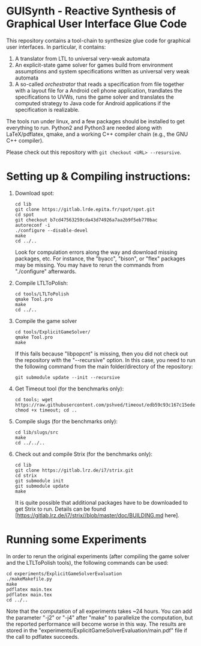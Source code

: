 GUISynth - Reactive Synthesis of Graphical User Interface Glue Code
===================================================================
This repository contains a tool-chain to synthesize glue code for graphical user interfaces. In particular, it contains:

1. A translator from LTL to universal very-weak automata
2. An explicit-state game solver for games build from environment assumptions and system specifications written as universal very weak automata
3. A so-called _orchestrator_ that reads a specification from file together with a layout file for a Android cell phone application, trandlates the specifications to UVWs, runs the game solver and translates the computed strategy to Java code for Android applications if the specification is realizable.

The tools run under linux, and a few packages should be installed to get everything to run. Python2 and Python3 are needed along with LaTeX/pdflatex, qmake, and a working C++ compiler chain (e.g., the GNU C++ compiler).

Please check out this repository with `git checkout <URL> --resursive`.


Setting up & Compiling instructions:
====================================

1. Download spot:
   ```
   cd lib
   git clone https://gitlab.lrde.epita.fr/spot/spot.git
   cd spot
   git checkout b7cd47563259cda43d74926a7aa2b9f5eb770bac
   autoreconf -i
   ./configure --disable-devel
   make
   cd ../..
   ```
    
   Look for compulation errors along the way and download missing packages, etc.
   For instance, the "byacc", "bison", or "flex" packages may be missing. You may have to rerun the commands from "./configure" afterwards.
    
2. Compile LTLToPolish:
   ```
   cd tools/LTLToPolish
   qmake Tool.pro
   make
   cd ../..
   ```
    
3. Compile the game solver
   ```
   cd tools/ExplicitGameSolver/
   qmake Tool.pro
   make
   ```
    
   If this fails because "libpopcnt" is missing, then you did not check out the repository with the "--recursive" option. In this case, you need to run the following command from the main folder/directory of the repository:

   ```
   git submodule update --init --recursive
   ```
    
4. Get Timeout tool (for the benchmarks only):

   ```
   cd tools; wget https://raw.githubusercontent.com/pshved/timeout/edb59c93c167c15ede5ccc2795e1abee25ebf9b4/timeout; chmod +x timeout; cd ..
   ```
   
5. Compile slugs (for the benchmarks only):
   ```
   cd lib/slugs/src
   make
   cd ../../..
   ```
   
6. Check out and compile Strix (for the benchmarks only):
   ```
   cd lib
   git clone https://gitlab.lrz.de/i7/strix.git
   cd strix
   git submodule init
   git submodule update
   make
   ```

   It is quite possible that additional packages have to be downloaded to get Strix to run. Details can be found [https://gitlab.lrz.de/i7/strix//blob/master/doc/BUILDING.md here].

Running some Experiments
====================================
In order to rerun the original experiments (after compiling the game solver and the LTLToPolish tools), the following commands can be used:

```
cd experiments/ExplicitGameSolverEvaluation
./makeMakefile.py
make
pdflatex main.tex
pdflatex main.tex
cd ../..
```

Note that the computation of all experiments takes ~24 hours. You can add the parameter "-j2" or "-j4" after "make" to parallelize the computation, but the reported performance will become worse in this way. The results are stored in the "experiments/ExplicitGameSolverEvaluation/main.pdf" file if the call to pdflatex succeeds.
